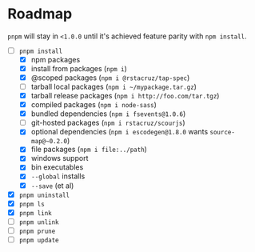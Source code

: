 # Roadmap

`pnpm` will stay in `<1.0.0` until it's achieved feature parity with `npm install`.

- [ ] `pnpm install`
  - [x] npm packages
  - [x] install from packages (`npm i`)
  - [x] @scoped packages (`npm i @rstacruz/tap-spec`)
  - [ ] tarball local packages (`npm i ~/mypackage.tar.gz`)
  - [x] tarball release packages (`npm i http://foo.com/tar.tgz`)
  - [x] compiled packages (`npm i node-sass`)
  - [x] bundled dependencies (`npm i fsevents@1.0.6`)
  - [ ] git-hosted packages (`npm i rstacruz/scourjs`)
  - [x] optional dependencies (`npm i escodegen@1.8.0` wants `source-map@~0.2.0`)
  - [x] file packages (`npm i file:../path`)
  - [x] windows support
  - [x] bin executables
  - [x] `--global` installs
  - [x] `--save` (et al)
- [x] `pnpm uninstall`
- [x] `pnpm ls`
- [x] `pnpm link`
- [ ] `pnpm unlink`
- [ ] `pnpm prune`
- [ ] `pnpm update`
